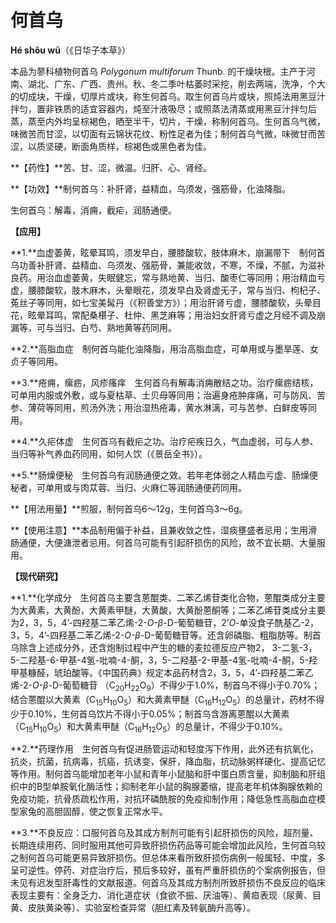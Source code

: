 # 何首乌

**Hé shǒu wū**（《日华子本草》）

本品为蓼科植物何首乌 *Polygonum multiforum* Thunb. 的干燥块根。主产于河南、湖北、广东、广西、贵州。秋、冬二季叶枯萎时采挖，削去两端，洗净，个大的切成块，干燥，切厚片或块，称生何首乌。取生何首乌片或块，照炖法用黑豆汁拌匀，置非铁质的适宜容器内，炖至汁液吸尽；或照蒸法清蒸或用黑豆汁拌匀后蒸，蒸至内外均呈棕褐色，晒至半干，切片，干燥，称制何首乌。生何首乌气微，味微苦而甘涩，以切面有云锦状花纹、粉性足者为佳；制何首乌气微，味微甘而苦涩，以质坚硬，断面角质样，棕褐色或黑色者为佳。

**【药性】**苦、甘、涩，微温。归肝、心、肾经。

**【功效】**制何首乌：补肝肾，益精血，乌须发，强筋骨，化浊降脂。

生何首乌：解毒，消痈，截疟，润肠通便。

**【应用】**

**1.**血虚萎黄，眩晕耳鸣，须发早白，腰膝酸软，肢体麻木，崩漏带下　制何首乌功善补肝肾、益精血、乌须发、强筋骨，兼能收敛，不寒，不燥，不腻，为滋补良药。用治血虚萎黄，失眠健忘，常与熟地黄、当归、酸枣仁等同用；用治精血亏虚，腰膝酸软，肢木麻木，头晕眼花，须发早白及肾虚无子，常与当归、枸杞子、菟丝子等同用，如七宝美髯丹（《积善堂方》）；用治肝肾亏虚，腰膝酸软，头晕目花，眩晕耳鸣，常配桑椹子、杜仲、黑芝麻等；用治妇女肝肾亏虚之月经不调及崩漏等，可与当归、白芍、熟地黄等药同用。

**2.**高脂血症　制何首乌能化浊降脂，用治高脂血症，可单用或与墨旱莲、女贞子等同用。

**3.**疮痈，瘰疬，风疹瘙痒　生何首乌有解毒消痈散结之功。治疗瘰疬结核，可单用内服或外敷，或与夏枯草、土贝母等同用；治遍身疮肿痒痛，可与防风、苦参、薄荷等同用，煎汤外洗；用治湿热疮毒，黄水淋漓，可与苦参、白鲜皮等同用。

**4.**久疟体虚　生何首乌有截疟之功。治疗疟疾日久，气血虚弱，可与人参、当归等补气养血药同用，如何人饮（《景岳全书》）。

**5.**肠燥便秘　生何首乌有润肠通便之效。若年老体弱之人精血亏虚、肠燥便秘者，可单用或与肉苁蓉、当归、火麻仁等润肠通便药同用。

**【用法用量】**煎服，制何首乌6～12g，生何首乌3～6g。

**【使用注意】**本品制用偏于补益，且兼收敛之性，湿痰壅盛者忌用；生用滑肠通便，大便溏泄者忌用。何首乌可能有引起肝损伤的风险，故不宜长期、大量服用。

**【现代研究】**

**1.**化学成分　生何首乌主要含蒽醌类、二苯乙烯苷类化合物，蒽醌类成分主要为大黄素，大黄酚，大黄素甲醚，大黄酸，大黄酚蒽酮等；二苯乙烯苷类成分主要为2，3，5，4’-四羟基二苯乙烯-2-*O-β*-D-葡萄糖苷，2’*O*-单没食子酰基乙-2，3，5，4’-四羟基二苯乙烯-2-*O-β*-D-葡萄糖苷等。还含卵磷脂、粗脂肪等。制首乌除含上述成分外，还含炮制过程中产生的糖的麦拉德反应产物2， 3-二氢-3， 5-二羟基-6-甲基-4氢-吡喃-4-酮，3，5-二羟基-2-甲基-4氢-吡喃-4-酮，5-羟甲基糠醛，琥珀酸等。《中国药典》规定本品药材含2，3，5，4’-四羟基二苯乙烯-2-*O-β*-D-葡萄糖苷 （C<sub>20</sub>H<sub>22</sub>O<sub>9</sub>）不得少于1.0%，制首乌不得小于0.70%；结合蒽醌以大黄素（C<sub>15</sub>H<sub>10</sub>O<sub>5</sub>）和大黄素甲醚（C<sub>16</sub>H<sub>12</sub>O<sub>5</sub>）的总量计，药材不得少于0.10%，生何首乌饮片不得小于0.05%；制首乌含游离蒽醌以大黄素（C<sub>15</sub>H<sub>10</sub>O<sub>5</sub>）和大黄素甲醚（C<sub>16</sub>H<sub>12</sub>O<sub>5</sub>）的总量计，不得少于0.10%。

**2.**药理作用　生何首乌有促进肠管运动和轻度泻下作用，此外还有抗氧化，抗炎，抗菌，抗病毒，抗癌，抗诱变，保肝，降血脂，抗动脉粥样硬化、提高记忆等作用。制何首乌能增加老年小鼠和青年小鼠脑和肝中蛋白质含量，抑制脑和肝组织中的B型单胺氧化酶活性；抑制老年小鼠的胸腺萎缩，提高老年机体胸腺依赖的免疫功能，抗骨质疏松作用，对抗环磷酰胺的免疫抑制作用；降低急性高脂血症模型家兔的高胆固醇，使之恢复正常水平。

**3.**不良反应：口服何首乌及其成方制剂可能有引起肝损伤的风险，超剂量、长期连续用药、同时服用其他可异致肝损伤药品等可能会增加此风险，生何首乌较之制何首乌可能更易异致肝损伤。但总体来看所致肝损伤病例一般属轻、中度，多呈可逆性。停药、对症治疗后，预后多较好，虽有严重肝损伤的个案病例报告，但未见有迟发型肝毒性的文献报道。何首乌及其成方制剂所致肝损伤不良反应的临床表现主要有：全身乏力、消化道症状（食欲不振、厌油等）、黄疸表现（尿黄、目黄、皮肤黄染等）、实验室检查异常（胆红素及转氨酶升高等）。